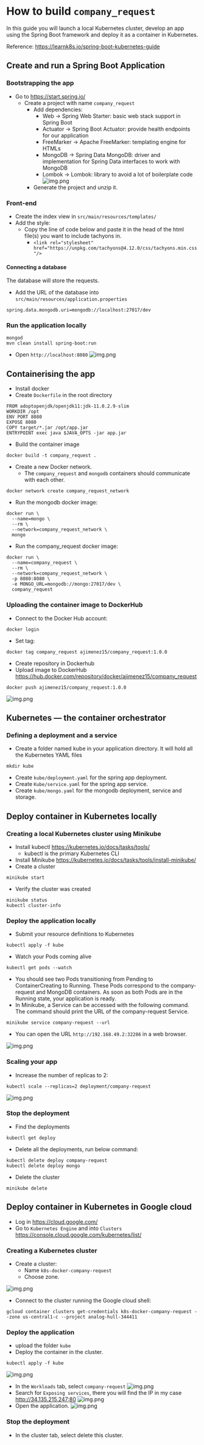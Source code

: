 # How to build `company_request`

In this guide you will launch a local Kubernetes cluster, develop an app using the Spring Boot framework and deploy it
as a container in Kubernetes.

Reference: https://learnk8s.io/spring-boot-kubernetes-guide

## Create and run a Spring Boot Application

### Bootstrapping the app
- Go to https://start.spring.io/
  - Create a project with name `company_request`
    - Add dependencies:
      - Web -> Spring Web Starter: basic web stack support in Spring Boot
      - Actuator -> Spring Boot Actuator: provide health endpoints for our application
      - FreeMarker -> Apache FreeMarker: templating engine for HTMLs
      - MongoDB -> Spring Data MongoDB: driver and implementation for Spring Data interfaces to work with MongoDB
      - Lombok -> Lombok: library to avoid a lot of boilerplate code
    ![img.png](img/spring_initializr.png)
    - Generate the project and unzip it.

### Front-end
- Create the index view in `src/main/resources/templates/`
- Add the style:
  - Copy the line of code below and paste it in the head of the html file(s) you want to include tachyons in.
    - `<link rel="stylesheet" href="https://unpkg.com/tachyons@4.12.0/css/tachyons.min.css"/>`

#### Connecting a database
The database will store the requests.

- Add the URL of the database into `src/main/resources/application.properties`
```
spring.data.mongodb.uri=mongodb://localhost:27017/dev
```

### Run the application locally
```shell
mongod
mvn clean install spring-boot:run
```
- Open `http://localhost:8080`
![img.png](img/web_view.png)

## Containerising the app
- Install docker
- Create `Dockerfile` in the root directory
```shell
FROM adoptopenjdk/openjdk11:jdk-11.0.2.9-slim
WORKDIR /opt
ENV PORT 8080
EXPOSE 8080
COPY target/*.jar /opt/app.jar
ENTRYPOINT exec java $JAVA_OPTS -jar app.jar
```
- Build the container image
```shell
docker build -t company_request .
```
- Create a new Docker network.
  - The `company_request` and `mongodb` containers should communicate with each other.
```shell
docker network create company_request_network
```
- Run the mongodb docker image:
```shell
docker run \
  --name=mongo \
  --rm \
  --network=company_request_network \
  mongo
```
- Run the company_request docker image:
```shell
docker run \
  --name=company_request \
  --rm \
  --network=company_request_network \
  -p 8080:8080 \
  -e MONGO_URL=mongodb://mongo:27017/dev \
  company_request
```

### Uploading the container image to DockerHub
- Connect to the Docker Hub account:
```shell
docker login
```
- Set tag:
```shell
docker tag company_request ajimenez15/company_request:1.0.0
```
- Create repository in Dockerhub
- Upload image to DockerHub https://hub.docker.com/repository/docker/ajimenez15/company_request
```shell
docker push ajimenez15/company_request:1.0.0
```

![img.png](img/dockerhub.png)

## Kubernetes — the container orchestrator

### Defining a deployment and a service
- Create a folder named kube in your application directory. It will hold all the Kubernetes YAML files
```shell
mkdir kube
```
- Create `kube/deployment.yaml` for the spring app deployment.
- Create `Kube/service.yaml` for the spring app service.
- Create `kube/mongo.yaml` for the mongodb deployment, service and storage.

## Deploy container in Kubernetes locally

### Creating a local Kubernetes cluster using Minikube
- Install kubectl https://kubernetes.io/docs/tasks/tools/
  - kubectl is the primary Kubernetes CLI
- Install Minikube https://kubernetes.io/docs/tasks/tools/install-minikube/
- Create a cluster
```shell
minikube start
```
- Verify the cluster was created
```shell
minikube status
kubectl cluster-info
```

### Deploy the application locally
- Submit your resource definitions to Kubernetes
```shell
kubectl apply -f kube
```
- Watch your Pods coming alive
```shell
kubectl get pods --watch
```
- You should see two Pods transitioning from Pending to ContainerCreating to Running.
These Pods correspond to the company-request and MongoDB containers.
As soon as both Pods are in the Running state, your application is ready.
- In Minikube, a Service can be accessed with the following command.
The command should print the URL of the company-request Service.
```shell
minikube service company-request --url
```
- You can open the URL `http://192.168.49.2:32286` in a web browser.

![img.png](img/k8s_web.png)

### Scaling your app
- Increase the number of replicas to 2:
```shell
kubectl scale --replicas=2 deployment/company-request
```
![img.png](img/pods.png)

### Stop the deployment
- Find the deployments
```shell
kubectl get deploy
```
- Delete all the deployments, run below command:
```shell
kubectl delete deploy company-request
kubectl delete deploy mongo
```
- Delete the cluster
```shell
minikube delete
```

## Deploy container in Kubernetes in Google cloud

- Log in https://cloud.google.com/
- Go to `Kubernetes Engine` and into `Clusters` https://console.cloud.google.com/kubernetes/list/ 

### Creating a Kubernetes cluster

- Create a cluster:
  - Name `k8s-docker-company-request`
  - Choose zone.

![img.png](img/google_cluster.png)
- Connect to the cluster running the Google cloud shell:
```shell
gcloud container clusters get-credentials k8s-docker-company-request --zone us-central1-c --project analog-hull-344411
```

### Deploy the application

- upload the folder `kube`
- Deploy the container in the cluster.
```shell
kubectl apply -f kube
```
![img.png](img/google_deploy.png)
- In the `Workloads` tab, select `company-request`
![img.png](img/google_workloads.png)
- Search for `Exposing services`, there you will find the IP in my case http://34.135.215.247:80
![img.png](img/google_expose_ip.png)
- Open the application.
![img.png](img/google_app.png)

### Stop the deployment
- In the cluster tab, select delete this cluster.
